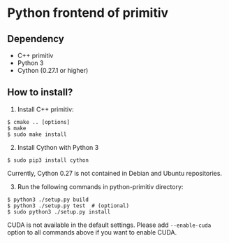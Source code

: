 Python frontend of primitiv
=================================

Dependency
---------------------------------

* C++ primitiv
* Python 3
* Cython (0.27.1 or higher)

How to install?
---------------------------------

1. Install C++ primitiv:

```
$ cmake .. [options]
$ make
$ sudo make install
```

2. Install Cython with Python 3

```
$ sudo pip3 install cython
```

Currently, Cython 0.27 is not contained in Debian and Ubuntu repositories.

3. Run the following commands in python-primitiv directory:

```
$ python3 ./setup.py build
$ python3 ./setup.py test  # (optional)
$ sudo python3 ./setup.py install
```

CUDA is not available in the default settings. Please add `--enable-cuda`  option
to all commands above if you want to enable CUDA.

